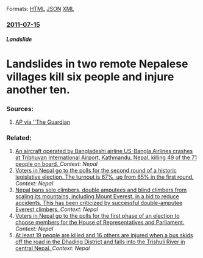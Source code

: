 
Formats: [HTML](/news/2011/07/15/landslides-in-two-remote-nepalese-villages-kill-six-people-and-injure-another-ten.html)  [JSON](/news/2011/07/15/landslides-in-two-remote-nepalese-villages-kill-six-people-and-injure-another-ten.json)  [XML](/news/2011/07/15/landslides-in-two-remote-nepalese-villages-kill-six-people-and-injure-another-ten.xml)  

### [2011-07-15](/news/2011/07/15/index.md)

##### Landslide
# Landslides in two remote Nepalese villages kill six people and injure another ten. 




### Sources:

1. [AP via ''The Guardian](http://www.guardian.co.uk/world/feedarticle/9745122)

### Related:

1. [An aircraft operated by Bangladeshi airline US-Bangla Airlines crashes at Tribhuvan International Airport, Kathmandu, Nepal, killing 49 of the 71 people on board. ](/news/2018/03/12/an-aircraft-operated-by-bangladeshi-airline-us-bangla-airlines-crashes-at-tribhuvan-international-airport-kathmandu-nepal-killing-49-of-t.md) _Context: Nepal_
2. [Voters in Nepal go to the polls for the second round of a historic legislative election. The turnout is 67%, up from 65% in the first round. ](/news/2017/12/7/voters-in-nepal-go-to-the-polls-for-the-second-round-of-a-historic-legislative-election-the-turnout-is-67-up-from-65-in-the-first-round.md) _Context: Nepal_
3. [Nepal bans solo climbers, double amputees and blind climbers from scaling its mountains, including Mount Everest, in a bid to reduce accidents. This has been criticized by successful double-amputee Everest climbers. ](/news/2017/12/30/nepal-bans-solo-climbers-double-amputees-and-blind-climbers-from-scaling-its-mountains-including-mount-everest-in-a-bid-to-reduce-acciden.md) _Context: Nepal_
4. [Voters in Nepal go to the polls for the first phase of an election to choose members for the House of Representatives and Parliament. ](/news/2017/11/26/voters-in-nepal-go-to-the-polls-for-the-first-phase-of-an-election-to-choose-members-for-the-house-of-representatives-and-parliament.md) _Context: Nepal_
5. [At least 19 people are killed and 16 others are injured when a bus skids off the road in the Dhading District and falls into the Trishuli River in central Nepal. ](/news/2017/10/28/at-least-19-people-are-killed-and-16-others-are-injured-when-a-bus-skids-off-the-road-in-the-dhading-district-and-falls-into-the-trishuli-ri.md) _Context: Nepal_

